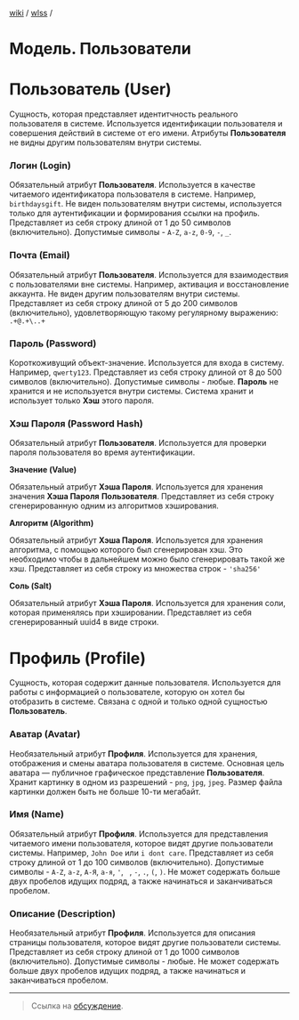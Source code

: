 [wiki](../../README.md) / [wlss](./index.md) /


# Модель. Пользователи


# Пользователь (User)

Сущность, которая представляет идентитчность реального пользователя в системе. Используется идентификации пользователя и совершения действий в системе от его имени. Атрибуты **Пользователя** не видны другим пользователям внутри системы.


### Логин (Login)

Обязательный атрибут **Пользователя**.
Используется в качестве читаемого идентификатора пользователя в системе. Например, `birthdaysgift`.
Не виден пользователям внутри системы, используется только для аутентификации и формирования ссылки на профиль.
Представляет из себя строку длиной от 1 до 50 символов (включительно). Допустимые символы - `A-Z`, `a-z`, `0-9`, `-`, `_`.


### Почта (Email)

Обязательный атрибут **Пользователя**.
Используется для взаимодествия с пользователями вне системы. Например, активация и восстановление аккаунта. Не виден другим пользователям внутри системы.
Представляет из себя строку длиной от 5 до 200 символов (включительно), удовлетворяющую такому регулярному выражению: `.+@.+\..+`


### Пароль (Password)

Короткоживущий объект-значение. Используется для входа в систему. Например, `qwerty123`.
Представляет из себя строку длиной от 8 до 500 символов (включительно). Допустимые символы - любые.
**Пароль** не хранится и не используется внутри системы. Система хранит и использует только **Хэш** этого пароля.


### Хэш Пароля (Password Hash)

Обязательный атрибут **Пользователя**.
Используется для проверки пароля пользователя во время аутентификации.


**Значение (Value)**

Обязательный атрибут **Хэша Пароля**.
Используется для хранения значения **Хэша Пароля** **Пользователя**.
Представляет из себя строку сгенерированную одним из алгоритмов хэширования.

**Алгоритм (Algorithm)**

Обязательный атрибут **Хэша Пароля**.
Используется для хранения алгоритма, с помощью которого был сгенерирован хэш. Это необходимо чтобы в дальнейшем можно было сгенерировать такой же хэш.
Представляет из себя строку из множества строк - `'sha256'`

**Соль (Salt)**

Обязательный атрибут **Хэша Пароля**.
Используется для хранения соли, которая применялясь при хэшировании.
Представляет из себя сгенерированный uuid4 в виде строки.


# Профиль (Profile)

Сущность, которая содержит данные пользователя. Используется для работы с информацией о пользователе, которую он хотел бы отобразить в системе. Связана с одной и только одной сущностью **Пользователь**.


### Аватар (Avatar)

Необязательный атрибут **Профиля**.
Используется для хранения, отображения и смены аватара пользователя в системе. Основная цель аватара — публичное графическое представление **Пользователя**.
Хранит картинку в одном из разрешений - `png`, `jpg`, `jpeg`. Размер файла картинки должен быть не больше 10-ти мегабайт.


### Имя (Name)

Обязательный атрибут **Профиля**.
Используется для представления читаемого имени пользователя, которое видят другие пользователи системы. Например, `John Doe` или `i dont care`.
Представляет из себя строку длиной от 1 до 100 символов (включительно). Допустимые символы - `A-Z`, `a-z`, `А-Я`, `а-я`, `'`, ` `, `-`, `.`, `(`, `)`. Не может содержать больше двух пробелов идущих подряд, а также начинаться и заканчиваться пробелом.


### Описание (Description)

Необязательный атрибут **Профиля**.
Используется для описания страницы пользователя, которое видят другие пользователи системы.
Представляет из себя строку длиной от 1 до 1000 символов (включительно). Допустимые символы - любые. Не может содержать больше двух пробелов идущих подряд, а также начинаться и заканчиваться пробелом.

***

> Ссылка на [обсуждение](https://github.com/week-password/wisher/discussions/7).
